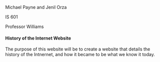 Michael Payne and Jenil Orza

IS 601

Professor Williams

#### History of the Internet Website
The purpose of this website will be to create a website that details the history of the Intnernet, and how it became to be what we know it today.
